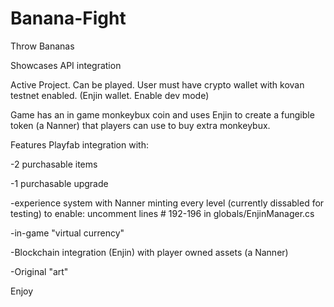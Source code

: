 # Banana-Fight

Throw Bananas

Showcases API integration

Active Project.  Can be played.  User must have crypto wallet with kovan testnet enabled.  (Enjin wallet.  Enable dev mode)

Game has an in game monkeybux coin and uses Enjin to create a fungible token (a Nanner) that players can use to buy extra monkeybux.

Features Playfab integration with:

-2 purchasable items

-1 purchasable upgrade

-experience system with Nanner minting every level (currently dissabled for testing) to enable: uncomment lines # 192-196 in globals/EnjinManager.cs

-in-game "virtual currency" 

-Blockchain integration (Enjin) with player owned assets (a Nanner)

-Original "art"

Enjoy
